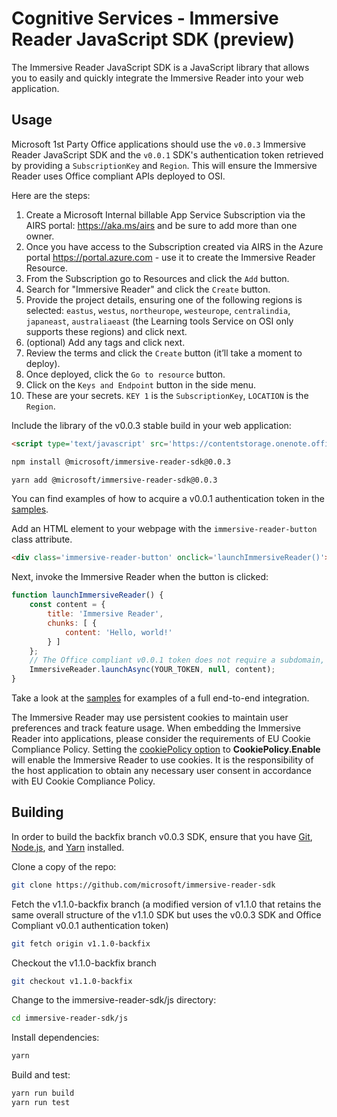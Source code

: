 # Cognitive Services - Immersive Reader JavaScript SDK (preview)

The Immersive Reader JavaScript SDK is a JavaScript library that allows you to easily and quickly integrate the Immersive Reader into your web application.

## Usage

Microsoft 1st Party Office applications should use the `v0.0.3` Immersive Reader JavaScript SDK and the `v0.0.1` SDK's authentication token retrieved by providing a `SubscriptionKey` and `Region`. This will ensure the Immersive Reader uses Office compliant APIs deployed to OSI.

Here are the steps:

1. Create a Microsoft Internal billable App Service Subscription via the AIRS portal: https://aka.ms/airs and be sure to add more than one owner.
1. Once you have access to the Subscription created via AIRS in the Azure portal https://portal.azure.com - use it to create the Immersive Reader Resource.
1. From the Subscription go to Resources and click the `Add` button.
1. Search for "Immersive Reader" and click the `Create` button.
1. Provide the project details, ensuring one of the following regions is selected: `eastus`, `westus`, `northeurope`, `westeurope`, `centralindia`, `japaneast`, `australiaeast` (the Learning tools Service on OSI only supports these regions) and click next.
1. (optional) Add any tags and click next.
1. Review the terms and click the `Create` button (it’ll take a moment to deploy).
1. Once deployed, click the `Go to resource` button.
1. Click on the `Keys and Endpoint` button in the side menu.
1. These are your secrets. `KEY 1` is the `SubscriptionKey`, `LOCATION` is the `Region`.

Include the library of the v0.0.3 stable build in your web application:

```html
<script type='text/javascript' src='https://contentstorage.onenote.office.net/onenoteltir/immersivereadersdk/immersive-reader-sdk.0.0.3.js'></script>
```

```bash
npm install @microsoft/immersive-reader-sdk@0.0.3
```

```bash
yarn add @microsoft/immersive-reader-sdk@0.0.3
```

You can find examples of how to acquire a v0.0.1 authentication token in the [samples](./samples).

Add an HTML element to your webpage with the `immersive-reader-button` class attribute.

```html
<div class='immersive-reader-button' onclick='launchImmersiveReader()'></div>
```

Next, invoke the Immersive Reader when the button is clicked:

```javascript
function launchImmersiveReader() {
    const content = {
        title: 'Immersive Reader',
        chunks: [ {
            content: 'Hello, world!'
        } ]
    };
    // The Office compliant v0.0.1 token does not require a subdomain, use null instead.
    ImmersiveReader.launchAsync(YOUR_TOKEN, null, content);
}
```

Take a look at the [samples](./samples) for examples of a full end-to-end integration.

The Immersive Reader may use persistent cookies to maintain user preferences and track feature usage. When embedding the Immersive Reader into applications, please consider the requirements of EU Cookie Compliance Policy. Setting the [cookiePolicy option](./src/options.ts) to **CookiePolicy.Enable** will enable the Immersive Reader to use cookies. It is the responsibility of the host application to obtain any necessary user consent in accordance with EU Cookie Compliance Policy.

## Building

In order to build the backfix branch v0.0.3 SDK, ensure that you have [Git](https://git-scm.com/downloads), [Node.js](https://nodejs.org/), and [Yarn](https://yarnpkg.com/) installed.

Clone a copy of the repo:

```bash
git clone https://github.com/microsoft/immersive-reader-sdk
```

Fetch the v1.1.0-backfix branch (a modified version of v1.1.0 that retains the same overall structure of the v1.1.0 SDK but uses the v0.0.3 SDK and Office Compliant v0.0.1 authentication token)
```bash
git fetch origin v1.1.0-backfix
```

Checkout the v1.1.0-backfix branch

```bash
git checkout v1.1.0-backfix
```

Change to the immersive-reader-sdk/js directory:

```bash
cd immersive-reader-sdk/js
```

Install dependencies:

```bash
yarn
```

Build and test:

```bash
yarn run build
yarn run test
```
